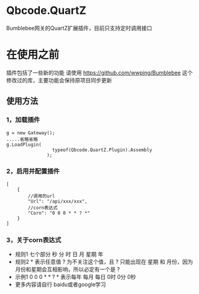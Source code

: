 # Qbcode.QuartZ
Bumblebee网关的QuartZ扩展插件，目前只支持定时调用接口

# 在使用之前
插件包括了一些新的功能  请使用  https://github.com/wwping/Bumblebee 这个修改过的库，主要功能会保持原项目同步更新


## 使用方法

### 1，加载插件
```
g = new Gateway();
.....省略省略
g.LoadPlugin(
                 typeof(Qbcode.QuartZ.Plugin).Assembly
               );
```
### 2，启用并配置插件
```
[
    {
        //调用的url
        "Url": "/api/xxx/xxx",
        //corn表达式
        "Corn": "0 0 0 * * ? *"
    }
]
```
### 3，关于corn表达式
- 规则1 七个部分  秒 分 时 日 月 星期 年  
- 规则2  * 表示任意值 ? 为不关注这个值，且 ? 只能出现在 星期 和 月份，因为月份和星期会互相影响，所以必定有一个是 ? 
- 示例1 0 0 0 * * ? * 表示每年 每月 每日 0时 0分 0秒
- 更多内容请自行 baidu或者google学习
